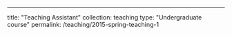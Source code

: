 ---
title: "Teaching Assistant"
collection: teaching
type: "Undergraduate course"
permalink: /teaching/2015-spring-teaching-1

